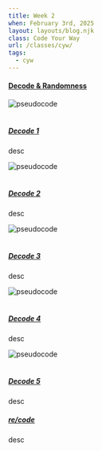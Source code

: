 ```yaml
---
title: Week 2
when: February 3rd, 2025
layout: layouts/blog.njk
class: Code Your Way
url: /classes/cyw/
tags:
  - cyw
---
```


#### <a target="_blank" href="https://github.com/olivia-em/codeyourway">Decode & Randomness</a>

<div class="img-div">
<img class="blog-img" alt="pseudocode" src="https://cdn.glitch.me/d7ac8ce9-d6b5-4915-b92c-e6f0bf0d0c29/IMG_5917.JPG?v=1739131174629">
</div>
 <br>

##### <a target="_blank" href="https://olivia-em.github.io/codeyourway/decode1/index.html">Decode 1</a>


desc

<div class="img-div">
<img class="blog-img" alt="pseudocode" src="https://cdn.glitch.me/d7ac8ce9-d6b5-4915-b92c-e6f0bf0d0c29/IMG_5918.JPG?v=1739131178927">
</div>
 <br>
 
##### <a target="_blank" href="https://olivia-em.github.io/codeyourway/decode2/index.html">Decode 2</a>

desc

<div class="img-div">
<img class="blog-img" alt="pseudocode" src="https://cdn.glitch.me/d7ac8ce9-d6b5-4915-b92c-e6f0bf0d0c29/IMG_5919.JPG?v=1739131183860">
</div>
 <br>
 
##### <a target="_blank" href="https://olivia-em.github.io/codeyourway/decode3/index.html">Decode 3</a>

desc

<div class="img-div">
<img class="blog-img" alt="pseudocode" src="https://cdn.glitch.me/d7ac8ce9-d6b5-4915-b92c-e6f0bf0d0c29/IMG_5920.JPG?v=1739131188395">
</div>
 <br>
 
##### <a target="_blank" href="https://olivia-em.github.io/codeyourway/decode4/index.html">Decode 4</a>
 
desc

<div class="img-div">
<img class="blog-img" alt="pseudocode" src="https://cdn.glitch.me/d7ac8ce9-d6b5-4915-b92c-e6f0bf0d0c29/IMG_5921.JPG?v=1739131191473">
</div>
 <br>
 
##### <a target="_blank" href="https://olivia-em.github.io/codeyourway/decode5/index.html">Decode 5</a>

desc

##### <a target="_blank" href="https://olivia-em.github.io/codeyourway/recode/index.html">re/code</a>

desc